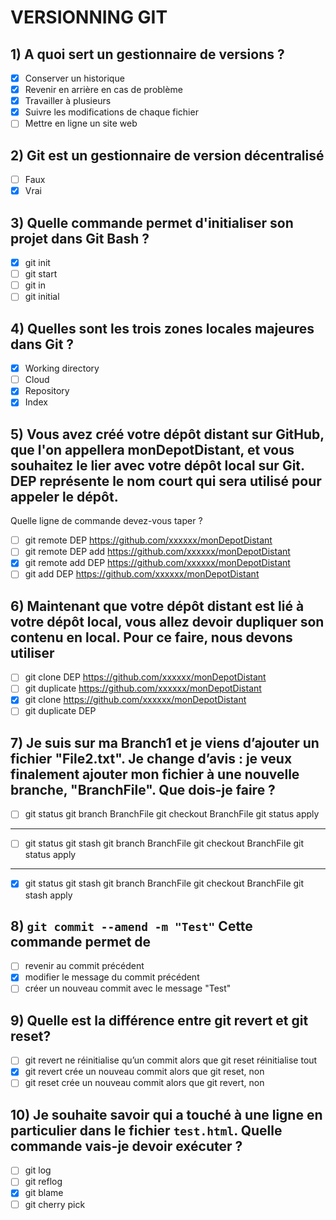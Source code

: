 # VERSIONNING GIT

## 1) A quoi sert un gestionnaire de versions ?

- [x] Conserver un historique
- [x] Revenir en arrière en cas de problème
- [x] Travailler à plusieurs
- [x] Suivre les modifications de chaque fichier
- [ ] Mettre en ligne un site web

## 2) Git est un gestionnaire de version décentralisé

- [ ] Faux
- [x] Vrai

## 3) Quelle commande permet d'initialiser son projet dans Git Bash ?

- [x] git init
- [ ] git start
- [ ] git in
- [ ] git initial

## 4) Quelles sont les trois zones locales majeures dans Git ?

- [x] Working directory
- [ ] Cloud
- [x] Repository
- [x] Index

## 5) Vous avez créé votre dépôt distant sur GitHub, que l'on appellera monDepotDistant, et vous souhaitez le lier avec votre dépôt local sur Git. DEP représente le nom court qui sera utilisé pour appeler le dépôt.

Quelle ligne de commande devez-vous taper ?

- [ ] git remote DEP https://github.com/xxxxxx/monDepotDistant
- [ ] git remote DEP add https://github.com/xxxxxx/monDepotDistant
- [x] git remote add DEP https://github.com/xxxxxx/monDepotDistant
- [ ] git add DEP https://github.com/xxxxxx/monDepotDistant

## 6) Maintenant que votre dépôt distant est lié à votre dépôt local, vous allez devoir dupliquer son contenu en local. Pour ce faire, nous devons utiliser

- [ ] git clone DEP https://github.com/xxxxxx/monDepotDistant
- [ ] git duplicate https://github.com/xxxxxx/monDepotDistant
- [x] git clone https://github.com/xxxxxx/monDepotDistant
- [ ] git duplicate DEP

## 7) Je suis sur ma Branch1 et je viens d’ajouter un fichier "File2.txt". Je change d’avis : je veux finalement ajouter mon fichier à une nouvelle branche, "BranchFile". Que dois-je faire ?

- [ ] git status
git branch BranchFile
git checkout BranchFile
git status apply

___

- [ ] git status
git stash
git branch BranchFile
git checkout BranchFile
git status apply

___

- [x] git status
git stash
git branch BranchFile
git checkout BranchFile
git stash apply

## 8) ```git commit --amend -m "Test"``` Cette commande permet de

- [ ] revenir au commit précédent
- [x] modifier le message du commit précédent
- [ ] créer un nouveau commit avec le message "Test"

## 9) Quelle est la différence entre git revert et git reset?

- [ ] git revert ne réinitialise qu’un commit alors que git reset réinitialise tout
- [x] git revert crée un nouveau commit alors que git reset, non
- [ ] git reset crée un nouveau commit alors que git revert, non

## 10) Je souhaite savoir qui a touché à une ligne en particulier dans le fichier `test.html`. Quelle commande vais-je devoir exécuter ?

- [ ] git log
- [ ] git reflog
- [x] git blame
- [ ] git cherry pick
